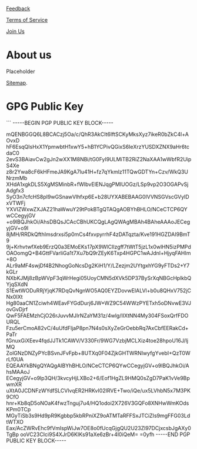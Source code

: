 [Feedback](https://github.com/UMHelper/Feedback-and-Join-Us/blob/master/Feedback.md)

[Terms of Service](https://github.com/UMHelper/Feedback-and-Join-Us/blob/master/TOS.md)

[Join Us](https://github.com/UMHelper/Feedback-and-Join-Us/blob/master/Join.md)


<h1>About us </h1>
Placeholder

[Sitemap](https://www.umeh.top/src/sitemap.html).

<h1>GPG Public Key </h1>
```
-----BEGIN PGP PUBLIC KEY BLOCK-----

mQENBGGQ6L8BCACzj5Oa/c/QhR3AkCIt6lftSCKyMksXyz7ikeR0bZkC4l+AOvxD
hF6EsqQIsHxX1YpmwbtH1xwY5+hB1YCPivQGixS6IeXrzYUSDXZNX9aHr6tcdaC0
2evS3BAiavCw2gJn2wXX1M8NBi/tG0FyI9ULMiTB2RiZ2NaXAA1wWbfR2UipS4Xe
z8r2Ywa8cF6kHFmeJA9KgA7Iu41H+fz7qYkmlz11TQwGDTYn+Czv/WkQ3UNrzmMb
XHdA1xgkDLS5XgMSMinbR+fWIbvElENJqgPMIUOGz/LSp9vp2O3OGAPvSjAdgfx3
SyO3n7cfcHS8pI9wGSnawVlhfxp6E+b28UYXABEBAAG0IVVNSGVscGVyIDxVTWFj
YXVIZWxwZXJAZ21haWwuY29tPokBTgQTAQgAOBYhBHLO/NCeCTCP6QYwCCegyjGV
+o9lBQJhkOi/AhsDBQsJCAcCBhUKCQgLAgQWAgMBAh4BAheAAAoJECegyjGV+o9l
8jMH/RRDkQfthImsdrxsi5p0mCs4fxvpyrrhF4zDATqzta/Kve191HGZDAI9BmT9
9j+KrhvtwfXeb9ErzQ0a3EMoEKs17pX9WlCIlzgff7tWtT5jzL1x0wlHN5izPMPd
OAOomgQ+B4GttFVarliGa1t7Xu7bQ9rZEyK6Txp4HGPC1wAJdnl+HjyqFAHIm+8O
ALr9aMF4swjDf4B2NhogGoNcsDg2KiH1/Y/LZezjm2UYtgxhYG9yFTDs2+Y7kGLr
NXbKJMj8zBpWVpF3qWrHegi05UoyCMN5dXVk5DP37BySrXqNBGcHplkbQYjqSXdN
S1EwtWODuRRjYjqK7RDqQvNgnWO5AQ0EYZDovwEIALVl+b0u8QHxV752jCNx0IXt
Hg80aaCN1Zciwh4WEavFYGdDurj6JW+WZ9C54WWzPYETxh5oDNvwE3VJovGvDjrf
QwF5FAEMzhCjO26rJuvvMJIrNZaYM31z/4wlg/IIXtNN4My304FSoxQrfFDOURQL
Fzu5erCmoA82vC/4uUfdFljaP8pn7N4s0sXyZeGrOebbRq7AxCbfEERakCd+PaTr
fGnuxGiXEev4fqdJJTk1CAWV/V330Fr/9WG7VzbjMCLXiz4toe28hpoU16J/IjMQ
ZolGNzDNZyPYcBSvnJFvFpb+8UTXq0F04ZjkGHTWRNIwyfgYvebI+QzT0WrLf0UA
EQEAAYkBNgQYAQgAIBYhBHLO/NCeCTCP6QYwCCegyjGV+o9lBQJhkOi/AhsMAAoJ
ECegyjGV+o9lp3QH/3kvcyHjLXBo2+6/Eof1HgZL9HMQ0sZgD7PaK1vVe9BpwmXR
uXtA0JCDNFzWYdfSLCVlvqER2HRKvI02IRVE+Two/iQe/ux5LVhbN5x7M3PK9CfO
hnr+Kb8qD5oNOaK4fwzTnguj7u4/HQ1odoi2X726V3GQFo8XNHwWmKOdsKPm0TCp
MGyTiSb3s9Hd9pR9Kgbbp5kbRPniXZ9oATMTaRFFSxJTCiZIs9mgFFG03LdtWTXO
Eax/AcZWRvEhc9fVmIspWiJw7OE8o0fUcqGjgQU2U23Zl97DCjxcsbJgAXy0TgBp
ooVC23CIci9S4XJrD6KIKs91aXe6zBr+4l0iQeM=
=0yfh
-----END PGP PUBLIC KEY BLOCK-----
```
